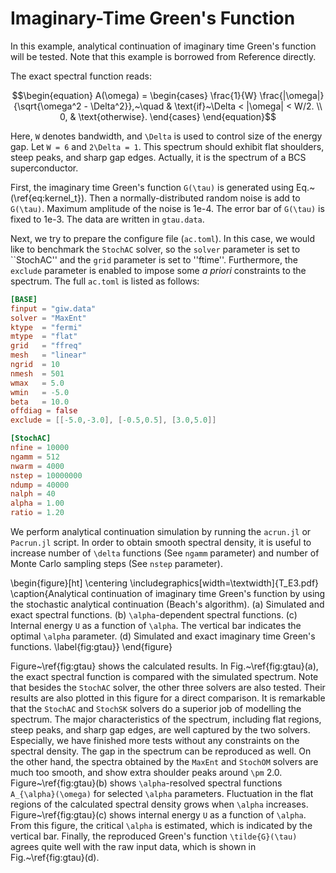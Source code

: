 # Imaginary-Time Green's Function

In this example, analytical continuation of imaginary time Green's function will be tested. Note that this example is borrowed from Reference directly.

The exact spectral function reads:
```math
\begin{equation}
A(\omega) =
\begin{cases}
\frac{1}{W} \frac{|\omega|}{\sqrt{\omega^2 - \Delta^2}},~\quad & \text{if}~\Delta < |\omega| < W/2. \\
0, & \text{otherwise}.
\end{cases} 
\end{equation}
```
Here, ``W`` denotes bandwidth, and ``\Delta`` is used to control size of the energy gap. Let ``W = 6`` and ``2\Delta = 1``. This spectrum should exhibit flat shoulders, steep peaks, and sharp gap edges. Actually, it is the spectrum of a BCS superconductor. 

First, the imaginary time Green's function ``G(\tau)`` is generated using Eq.~(\ref{eq:kernel_t}). Then a normally-distributed random noise is add to ``G(\tau)``. Maximum amplitude of the noise is 1e-4. The error bar of ``G(\tau)`` is fixed to 1e-3. The data are written in `gtau.data`.

Next, we try to prepare the configure file (`ac.toml`). In this case, we would like to benchmark the `StochAC` solver, so the `solver` parameter is set to ``StochAC'' and the `grid` parameter is set to ''ftime''. Furthermore, the `exclude` parameter is enabled to impose some *a priori* constraints to the spectrum. The full `ac.toml` is listed as follows:

```toml
[BASE]
finput = "giw.data"
solver = "MaxEnt"
ktype  = "fermi"
mtype  = "flat"
grid   = "ffreq"
mesh   = "linear"
ngrid  = 10
nmesh  = 501
wmax   = 5.0
wmin   = -5.0
beta   = 10.0
offdiag = false
exclude = [[-5.0,-3.0], [-0.5,0.5], [3.0,5.0]]

[StochAC]
nfine = 10000
ngamm = 512
nwarm = 4000
nstep = 10000000
ndump = 40000
nalph = 40
alpha = 1.00
ratio = 1.20
```

We perform analytical continuation simulation by running the `acrun.jl` or `Pacrun.jl` script. In order to obtain smooth spectral density, it is useful to increase number of ``\delta`` functions (See `ngamm` parameter) and number of Monte Carlo sampling steps (See `nstep` parameter).     

\begin{figure}[ht]
\centering
\includegraphics[width=\textwidth]{T_E3.pdf}
\caption{Analytical continuation of imaginary time Green's function by using the stochastic analytical continuation (Beach's algorithm). (a) Simulated and exact spectral functions. (b) ``\alpha``-dependent spectral functions. (c) Internal energy ``U`` as a function of ``\alpha``. The vertical bar indicates the optimal ``\alpha`` parameter. (d) Simulated and exact imaginary time Green's functions. \label{fig:gtau}}
\end{figure}
 
Figure~\ref{fig:gtau} shows the calculated results. In Fig.~\ref{fig:gtau}(a), the exact spectral function is compared with the simulated spectrum. Note that besides the `StochAC` solver, the other three solvers are also tested. Their results are also plotted in this figure for a direct comparison. It is remarkable that the `StochAC` and `StochSK` solvers do a superior job of modelling the spectrum. The major characteristics of the spectrum, including flat regions, steep peaks, and sharp gap edges, are well captured by the two solvers. Especially, we have finished more tests without any constraints on the spectral density. The gap in the spectrum can be reproduced as well. On the other hand, the spectra obtained by the `MaxEnt` and `StochOM` solvers are much too smooth, and show extra shoulder peaks around ``\pm`` 2.0. Figure~\ref{fig:gtau}(b) shows ``\alpha``-resolved spectral functions ``A_{\alpha}(\omega)`` for selected ``\alpha`` parameters. Fluctuation in the flat regions of the calculated spectral density grows when ``\alpha`` increases. Figure~\ref{fig:gtau}(c) shows internal energy ``U`` as a function of ``\alpha``. From this figure, the critical ``\alpha`` is estimated, which is indicated by the vertical bar. Finally, the reproduced Green's function ``\tilde{G}(\tau)`` agrees quite well with the raw input data, which is shown in Fig.~\ref{fig:gtau}(d).     
